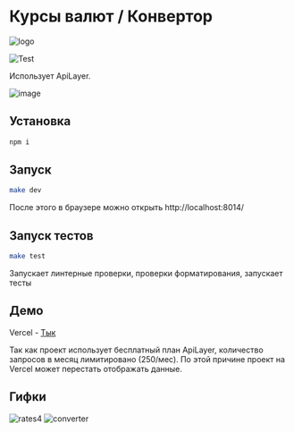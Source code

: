 # Курсы валют / Конвертор 

![logo](https://user-images.githubusercontent.com/46269438/201740288-bc39c8f0-67af-4cf9-977d-051dc37e8d2b.png)

![Test](https://github.com/qrxt/currency/workflows/Test/badge.svg)

Использует ApiLayer.

![image](https://user-images.githubusercontent.com/46269438/201679540-91bf43f1-3112-4f67-bbe3-d87bcabf937a.png)

## Установка

```sh
npm i
```

## Запуск

```sh
make dev
```
После этого в браузере можно открыть http://localhost:8014/

## 

## Запуск тестов

```sh
make test
```

Запускает линтерные проверки, проверки форматирования, запускает тесты

## Демо

Vercel - [Тык](https://currency-nine.vercel.app/)

Так как проект использует бесплатный план ApiLayer, количество запросов в месяц лимитировано (250/мес). По этой причине проект на Vercel может перестать отображать данные. 

## Гифки

![rates4](https://user-images.githubusercontent.com/46269438/201679213-2f02fff3-bf03-4ece-b512-f5d1451e4ddb.gif)
![converter](https://user-images.githubusercontent.com/46269438/201679219-05eea58f-c677-4335-99de-d0b727ca2efa.gif)

